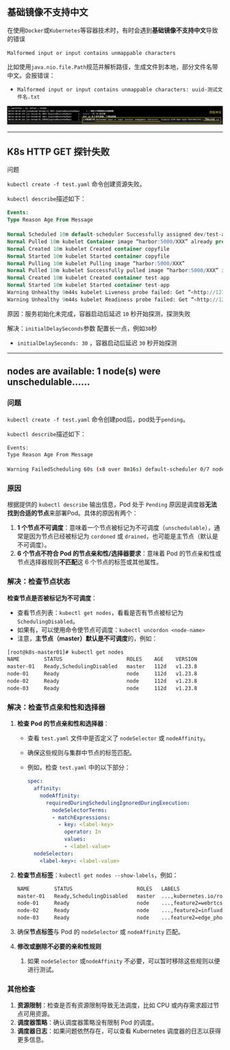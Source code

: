 ## 基础镜像不支持中文

在使用`Docker`或`Kubernetes`等容器技术时，有时会遇到**基础镜像不支持中文**导致的错误

`Malformed input or input contains unmappable characters`

比如使用`java.nio.file.Path`规范并解析路径，生成文件到本地，部分文件名带中文。会报错误：

- `Malformed input or input contains unmappable characters: uuid-测试文件名.txt`

![image-20250327140014822](assets/image-20250327140014822.png)

------

## K8s HTTP GET 探针失败

问题

`kubectl create -f test.yaml` 命令创建资源失败。

`kubectl describe`描述如下：

```sql
Events:
Type Reason Age From Message

Normal Scheduled 10m default-scheduler Successfully assigned dev/test-app-12345 to node-06
Normal Pulled 10m kubelet Container image “harbor:5000/XXX” already present on machine
Normal Created 10m kubelet Created container copyfile
Normal Started 10m kubelet Started container copyfile
Normal Pulling 10m kubelet Pulling image “harbor:5000/XXX”
Normal Pulled 10m kubelet Successfully pulled image “harbor:5000/XXX” in 40.066135ms
Normal Created 10m kubelet Created container test-app
Normal Started 10m kubelet Started container test-app
Warning Unhealthy 9m44s kubelet Liveness probe failed: Get “<http://127.0.0.1:8080/actuator/health/liveness”:> dial tcp 127.0.0.1:8080: connect: connection refused
Warning Unhealthy 9m44s kubelet Readiness probe failed: Get “<http://127.0.0.1:8080/actuator/health/readiness”:> dial tcp 127.0.0.1:8080: connect: connection refused
```

原因：服务初始化未完成，容器启动后延迟 `10` 秒开始探测，探测失败

解决：`initialDelaySeconds`参数 配置长一点，例如`30`秒

- `initialDelaySeconds: 30` ，容器启动后延迟 `30` 秒开始探测
------
## nodes are available: 1 node(s) were unschedulable......

### 问题

`kubectl create -f test.yaml` 命令创建pod后，pod处于`pending`。

`kubectl describe`描述如下：

```bash
Events:
Type Reason Age From Message

Warning FailedScheduling 60s (x8 over 8m16s) default-scheduler 0/7 nodes are available: 1 node(s) were unschedulable, 6 node(s) didn’t match Pod’s node affinity/selector.
```

### 原因

根据提供的 `kubectl describe` 输出信息，Pod 处于 `Pending` 原因是调度器**无法找到合适的节点**来部署Pod。具体的原因有两个：

1. **1 个节点不可调度**：意味着一个节点被标记为不可调度（`unschedulable`），通常是因为节点已经被标记为 `cordoned` 或 `drained`，也可能是主节点（默认是不可调度）。
2. **6 个节点不符合 Pod 的节点亲和性/选择器要求**：意味着 Pod 的节点亲和性或节点选择器规则**不匹配**这 6 个节点的标签或其他属性。

### 解决：检查节点状态

**检查节点是否被标记为不可调度**：

- 查看节点列表：`kubectl get nodes`，看看是否有节点被标记为 `SchedulingDisabled`。
- 如果有，可以使用命令使节点可调度：`kubectl uncordon <node-name>`
- 注意，**主节点（master）默认是不可调度**的，例如：

```bash
[root@k8s-master01]# kubectl get nodes
NAME        STATUS                     ROLES    AGE    VERSION
master-01   Ready,SchedulingDisabled   master   112d   v1.23.8
node-01     Ready                      node     112d   v1.23.8
node-02     Ready                      node     112d   v1.23.8
node-03     Ready                      node     112d   v1.23.8
```

### 解决：检查节点亲和性和选择器

1. **检查 Pod 的节点亲和性和选择器**：

   - 查看 `test.yaml` 文件中是否定义了 `nodeSelector` 或 `nodeAffinity`。

   - 确保这些规则与集群中节点的标签匹配。

   - 例如，检查 `test.yaml` 中的以下部分：

     ```yaml
     spec:
       affinity:
         nodeAffinity:
           requiredDuringSchedulingIgnoredDuringExecution:
             nodeSelectorTerms:
             - matchExpressions:
               - key: <label-key>
                 operator: In
                 values:
                 - <label-value>
       nodeSelector:
         <label-key>: <label-value>
     ```

2. **检查节点标签**：`kubectl get nodes --show-labels`，例如：

   ```bash
   NAME        STATUS                     ROLES   LABELS
   master-01   Ready,SchedulingDisabled   master  ...,kubernetes.io/role=master
   node-01     Ready                      node    ...,feature2=webrtcs,feature3=etcd,feature=app,...,kubernetes.io/role=node
   node-02     Ready                      node    ...,feature2=influxdb,feature3=etcd,feature=app,...,kubernetes.io/role=node
   node-03     Ready                      node    ...feature2=edge_phone,feature3=etcd,feature=app,...,kubernetes.io/role=node
   ```

3. 确保**节点标签**与 Pod 的 `nodeSelector` 或 `nodeAffinity` 匹配。

4. **修改或删除不必要的亲和性规则**

   1. 如果 `nodeSelector` 或`nodeAffinity` 不必要，可以暂时移除这些规则以便进行测试。

### 其他检查

1. **资源限制**：检查是否有资源限制导致无法调度，比如 CPU 或内存需求超过节点可用资源。
2. **调度器策略**：确认调度器策略没有限制 Pod 的调度。
3. **调度器日志**：如果问题依然存在，可以查看 Kubernetes 调度器的日志以获得更多信息。
